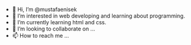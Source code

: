 - 👋 Hi, I’m @mustafaenisek
- 👀 I’m interested in web developing and learning about programming.
- 🌱 I’m currently learning html and css.
- 💞️ I’m looking to collaborate on ...
- 📫 How to reach me ...

<!---
mustafaenisek/mustafaenisek is a ✨ special ✨ repository because its `README.md` (this file) appears on your GitHub profile.
You can click the Preview link to take a look at your changes.
--->
